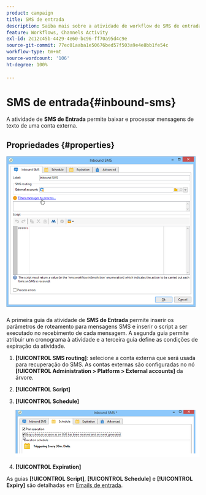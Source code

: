```yaml
---
product: campaign
title: SMS de entrada
description: Saiba mais sobre a atividade de workflow de SMS de entrada
feature: Workflows, Channels Activity
exl-id: 2c12c45b-4429-4e60-bc96-ff70a95d4c9e
source-git-commit: 77ec01aaba1e50676bed57f503a9e4e8bb1fe54c
workflow-type: tm+mt
source-wordcount: '106'
ht-degree: 100%

---
```


# SMS de entrada{#inbound-sms}



A atividade de **SMS de Entrada** permite baixar e processar mensagens de texto de uma conta externa.

## Propriedades {#properties}

![](assets/sms_rec_edit.png)

A primeira guia da atividade de **SMS de Entrada** permite inserir os parâmetros de roteamento para mensagens SMS e inserir o script a ser executado no recebimento de cada mensagem. A segunda guia permite atribuir um cronograma à atividade e a terceira guia define as condições de expiração da atividade.

1. **[!UICONTROL SMS routing]**: selecione a conta externa que será usada para recuperação do SMS. As contas externas são configuradas no nó **[!UICONTROL Administration > Platform > External accounts]** da árvore.
1. **[!UICONTROL Script]**
1. **[!UICONTROL Schedule]**

   ![](assets/sms_rec_edit_2.png)

1. **[!UICONTROL Expiration]**

As guias **[!UICONTROL Script]**, **[!UICONTROL Schedule]** e **[!UICONTROL Expiry]** são detalhadas em [Emails de entrada](inbound-emails.md).
